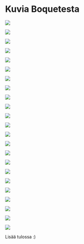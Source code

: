 # Kuvia Boquetesta

[![](1_thumb.jpg)](http://www.pitkonaarinparatiisi.info/1.jpg)

[![](2_thumb.jpg)](http://www.pitkonaarinparatiisi.info/2.jpg)

[![](3_thumb.jpg)](http://www.pitkonaarinparatiisi.info/3.jpg)

[![](4_thumb.jpg)](http://www.pitkonaarinparatiisi.info/4.jpg)

[![](5_thumb.jpg)](http://www.pitkonaarinparatiisi.info/5.jpg)

[![](6_thumb.jpg)](http://www.pitkonaarinparatiisi.info/6.jpg)

[![](7_thumb.jpg)](http://www.pitkonaarinparatiisi.info/7.jpg)

[![](8_thumb.jpg)](http://www.pitkonaarinparatiisi.info/8.jpg)

[![](9_thumb.jpg)](http://www.pitkonaarinparatiisi.info/9.jpg)

[![](10_thumb.jpg)](http://www.pitkonaarinparatiisi.info/10.jpg)

[![](11_thumb.jpg)](http://www.pitkonaarinparatiisi.info/11.jpg)

[![](12_thumb.jpg)](http://www.pitkonaarinparatiisi.info/12.jpg)

[![](13_thumb.jpg)](http://www.pitkonaarinparatiisi.info/13.jpg)

[![](14_thumb.jpg)](http://www.pitkonaarinparatiisi.info/14.jpg)

[![](15_thumb.jpg)](http://www.pitkonaarinparatiisi.info/15.jpg)

[![](16_thumb.jpg)](http://www.pitkonaarinparatiisi.info/16.jpg)

[![](17_thumb.jpg)](http://www.pitkonaarinparatiisi.info/17.jpg)

[![](18_thumb.jpg)](http://www.pitkonaarinparatiisi.info/18.jpg)

[![](19_thumb.jpg)](http://www.pitkonaarinparatiisi.info/19.jpg)

[![](20_thumb.jpg)](http://www.pitkonaarinparatiisi.info/20.jpg)

[![](21_thumb.jpg)](http://www.pitkonaarinparatiisi.info/21.jpg)

[![](22_thumb.jpg)](http://www.pitkonaarinparatiisi.info/22.jpg)

[![](23_thumb.JPG)](http://www.pitkonaarinparatiisi.info/23.JPG)

Lisää tulossa :)
